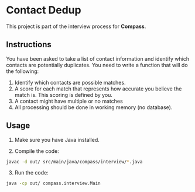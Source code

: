 # Contact Dedup

This project is part of the interview process for **Compass**.

## Instructions

You have been asked to take a list of contact information and identify which contacts are
potentially duplicates. You need to write a function that will do the following:

1. Identify which contacts are possible matches.
2. A score for each match that represents how accurate you believe the match is. This
   scoring is defined by you.
3. A contact might have multiple or no matches
4. All processing should be done in working memory (no database).

## Usage

1. Make sure you have Java installed.

2. Compile the code:

```bash
javac -d out/ src/main/java/compass/interview/*.java
```

3. Run the code:

```bash
java -cp out/ compass.interview.Main
```